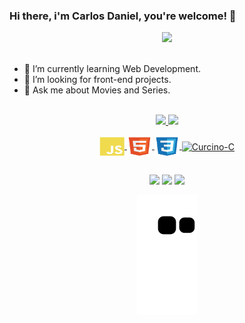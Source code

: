 ### Hi there, i'm Carlos Daniel, you're welcome! 👋
<div align="center">
<img src="https://data.whicdn.com/images/271624292/original.gif" width=840 heigth=604 />
</div>
 
 <br />
 
- 🌱 I’m currently learning Web Development.<br />
- 👯 I’m looking for front-end projects.<br />
- 💬 Ask me about Movies and Series.<br />
<br />

<div align="center">
  <a href="https://github.com/carloscurcino">
  <img height="180em" src="https://github-readme-stats.vercel.app/api?username=carloscurcino&show_icons=true&theme=dracula&include_all_commits=true&count_private=true"/>
  <img height="180em" src="https://github-readme-stats.vercel.app/api/top-langs/?username=carloscurcino&layout=compact&langs_count=7&theme=dracula"/>
</div>

<div style="display: inline_block" align="center"><br>
  <img align="center" alt="Curcino-Js" height="30" width="40" src="https://raw.githubusercontent.com/devicons/devicon/master/icons/javascript/javascript-plain.svg">
  <img align="center" alt="Curcino-HTML" height="30" width="40" src="https://raw.githubusercontent.com/devicons/devicon/master/icons/html5/html5-original.svg">
  <img align="center" alt="Curcino-CSS" height="30" width="40" src="https://raw.githubusercontent.com/devicons/devicon/master/icons/css3/css3-original.svg">
  <img align="center" alt="Curcino-C" height="32" width="42"src="https://cdn.jsdelivr.net/gh/devicons/devicon/icons/c/c-original.svg" />
  
  ##
  
  <div> 
  <a href="https://instagram.com/carlos.curcino" target="_blank"><img src="https://img.shields.io/badge/-Instagram-%23E4405F?style=for-the-badge&logo=instagram&logoColor=white" target="_blank"></a>
  <a href = "mailto: carlosdanielf541@gmail.com"><img src="https://camo.githubusercontent.com/571384769c09e0c66b45e39b5be70f68f552db3e2b2311bc2064f0d4a9f5983b/68747470733a2f2f696d672e736869656c64732e696f2f62616467652f476d61696c2d4431343833363f7374796c653d666f722d7468652d6261646765266c6f676f3d676d61696c266c6f676f436f6c6f723d7768697465" target="_blank"></a>
  <a href="https://www.linkedin.com/in/carlos-daniel-curcino-mendes-7150141b5/"><img src="https://img.shields.io/badge/-LinkedIn-%230077B5?style=for-the-badge&logo=linkedin&logoColor=white" target="_blank"></a> 
 
  ![Snake animation](https://github.com/carloscurcino/carloscurcino/blob/output/github-contribution-grid-snake.svg)
 
</div>
